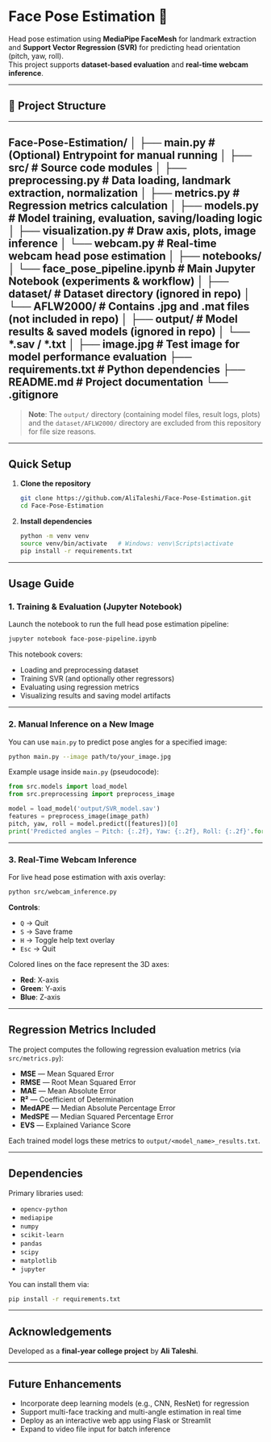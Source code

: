 # Face Pose Estimation 🎯

Head pose estimation using **MediaPipe FaceMesh** for landmark extraction and **Support Vector Regression (SVR)** for predicting head orientation (pitch, yaw, roll).  
This project supports **dataset-based evaluation** and **real-time webcam inference**.

---

## 📂 Project Structure

---
Face-Pose-Estimation/
│
├── main.py # (Optional) Entrypoint for manual running
│
├── src/ # Source code modules
│ ├── preprocessing.py # Data loading, landmark extraction, normalization
│ ├── metrics.py # Regression metrics calculation
│ ├── models.py # Model training, evaluation, saving/loading logic
│ ├── visualization.py # Draw axis, plots, image inference
│ └── webcam.py # Real-time webcam head pose estimation
│
├── notebooks/
│ └── face_pose_pipeline.ipynb # Main Jupyter Notebook (experiments & workflow)
│
├── dataset/ # Dataset directory (ignored in repo)
│ └── AFLW2000/ # Contains .jpg and .mat files (not included in repo)
│
├── output/ # Model results & saved models (ignored in repo)
│ └── *.sav / *.txt
│
├── image.jpg # Test image for model performance evaluation
├── requirements.txt # Python dependencies
├── README.md # Project documentation
└── .gitignore
---

> **Note**: The `output/` directory (containing model files, result logs, plots) and the `dataset/AFLW2000/` directory are excluded from this repository for file size reasons.

---

##  Quick Setup

1. **Clone the repository**  
   ```bash
   git clone https://github.com/AliTaleshi/Face-Pose-Estimation.git
   cd Face-Pose-Estimation

2. **Install dependencies**  
   ```bash
   python -m venv venv
   source venv/bin/activate   # Windows: venv\Scripts\activate
   pip install -r requirements.txt

---

##  Usage Guide

### 1. Training & Evaluation (Jupyter Notebook)
Launch the notebook to run the full head pose estimation pipeline:
```bash
jupyter notebook face-pose-pipeline.ipynb
```
This notebook covers:
- Loading and preprocessing dataset
- Training SVR (and optionally other regressors)
- Evaluating using regression metrics
- Visualizing results and saving model artifacts

---

### 2. Manual Inference on a New Image
You can use `main.py` to predict pose angles for a specified image:
```bash
python main.py --image path/to/your_image.jpg
```

Example usage inside `main.py` (pseudocode):
```python
from src.models import load_model
from src.preprocessing import preprocess_image

model = load_model('output/SVR_model.sav')
features = preprocess_image(image_path)
pitch, yaw, roll = model.predict([features])[0]
print('Predicted angles — Pitch: {:.2f}, Yaw: {:.2f}, Roll: {:.2f}'.format(pitch, yaw, roll))
```

---

### 3. Real-Time Webcam Inference
For live head pose estimation with axis overlay:
```bash
python src/webcam_inference.py
```

**Controls**:
- `Q` → Quit  
- `S` → Save frame  
- `H` → Toggle help text overlay  
- `Esc` → Quit  

Colored lines on the face represent the 3D axes:
- **Red**: X-axis  
- **Green**: Y-axis  
- **Blue**: Z-axis  

---

##  Regression Metrics Included

The project computes the following regression evaluation metrics (via `src/metrics.py`):
- **MSE** — Mean Squared Error  
- **RMSE** — Root Mean Squared Error  
- **MAE** — Mean Absolute Error  
- **R²** — Coefficient of Determination  
- **MedAPE** — Median Absolute Percentage Error  
- **MedSPE** — Median Squared Percentage Error  
- **EVS** — Explained Variance Score  

Each trained model logs these metrics to `output/<model_name>_results.txt`.

---

##  Dependencies

Primary libraries used:
- `opencv-python`
- `mediapipe`
- `numpy`
- `scikit-learn`
- `pandas`
- `scipy`
- `matplotlib`
- `jupyter`

You can install them via:
```bash
pip install -r requirements.txt
```

---

##  Acknowledgements

Developed as a **final-year college project** by **Ali Taleshi**.

---

##  Future Enhancements

- Incorporate deep learning models (e.g., CNN, ResNet) for regression  
- Support multi-face tracking and multi-angle estimation in real time  
- Deploy as an interactive web app using Flask or Streamlit  
- Expand to video file input for batch inference  
